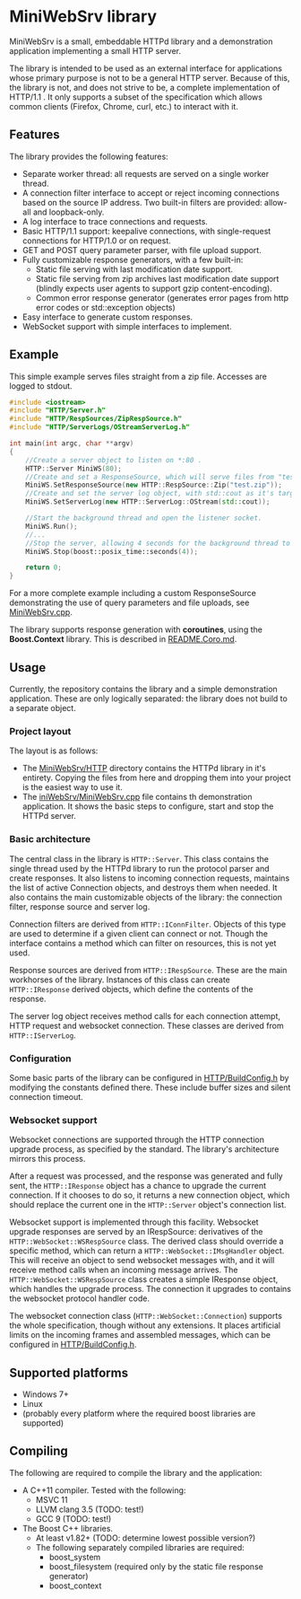 # MiniWebSrv library

MiniWebSrv is a small, embeddable HTTPd library and a demonstration application
implementing a small HTTP server.

The library is intended to be used as an external interface for applications
whose primary purpose is not to be a general HTTP server. Because of this, the
library is not, and does not strive to be, a complete implementation of
HTTP/1.1 . It only supports a subset of the specification which allows common
clients (Firefox, Chrome, curl, etc.) to interact with it.

## Features

The library provides the following features:

* Separate worker thread: all requests are served on a single worker thread.
* A connection filter interface to accept or reject incoming connections based
on the source IP address. Two built-in filters are provided: allow-all and
loopback-only.
* A log interface to trace connections and requests.
* Basic HTTP/1.1 support: keepalive connections, with single-request
connections for HTTP/1.0 or on request.
* GET and POST query parameter parser, with file upload support.
* Fully customizable response generators, with a few built-in:
  * Static file serving with last modification date support.
  * Static file serving from zip archives last modification date support
  (blindly expects user agents to support gzip content-encoding).
  * Common error response generator (generates error pages from http error
  codes or std::exception objects)
* Easy interface to generate custom responses.
* WebSocket support with simple interfaces to implement.

## Example

This simple example serves files straight from a zip file. Accesses are logged
to stdout.

```c++
#include <iostream>
#include "HTTP/Server.h"
#include "HTTP/RespSources/ZipRespSource.h"
#include "HTTP/ServerLogs/OStreamServerLog.h"

int main(int argc, char **argv)
{
    //Create a server object to listen on *:80 .
    HTTP::Server MiniWS(80);
    //Create and set a ResponseSource, which will serve files from "test.zip".
    MiniWS.SetResponseSource(new HTTP::RespSource::Zip("test.zip"));
    //Create and set the server log object, with std::cout as it's target.
    MiniWS.SetServerLog(new HTTP::ServerLog::OStream(std::cout));

    //Start the background thread and open the listener socket.
    MiniWS.Run();
    //...
    //Stop the server, allowing 4 seconds for the background thread to exit.
    MiniWS.Stop(boost::posix_time::seconds(4));

    return 0;
}
```

For a more complete example including a custom ResponseSource demonstrating the
use of query parameters and file uploads, see
[MiniWebSrv.cpp](MiniWebSrv/MiniWebSrv.cpp).

The library supports response generation with **coroutines**, using the
**Boost.Context** library. This is described in
[README.Coro.md](README.Coro.md).

## Usage

Currently, the repository contains the library and a simple demonstration
application. These are only logically separated: the library does not build
to a separate object.

### Project layout

The layout is as follows:

* The [MiniWebSrv/HTTP](MiniWebSrv/HTTP) directory contains the HTTPd library
in it's entirety. Copying the files from here and dropping them into your
project is the easiest way to use it.
* The [iniWebSrv/MiniWebSrv.cpp](MiniWebSrv/MiniWebSrv.cpp) file contains th
demonstration application. It shows the basic steps to configure, start and
stop the HTTPd server.

### Basic architecture

The central class in the library is `HTTP::Server`. This class contains the
single thread used by the HTTPd library to run the protocol parser and create
responses. It also listens to incoming connection requests, maintains the list
of active Connection objects, and destroys them when needed. It also contains
the main customizable objects of the library: the connection filter, response
source and server log.

Connection filters are derived from `HTTP::IConnFilter`. Objects of this type
are used to determine if a given client can connect or not. Though the
interface contains a method which can filter on resources, this is not yet
used.

Response sources are derived from `HTTP::IRespSource`. These are the main
workhorses of the library. Instances of this class can create `HTTP::IResponse`
derived objects, which define the contents of the response.

The server log object receives method calls for each connection attempt, HTTP
request and websocket connection. These classes are derived from
`HTTP::IServerLog`.

### Configuration

Some basic parts of the library can be configured in
[HTTP/BuildConfig.h](MiniWebSrv/HTTP/BuildConfig.h) by modifying the constants
defined there. These include buffer sizes and silent connection timeout.

### Websocket support

Websocket connections are supported through the HTTP connection upgrade
process, as specified by the standard. The library's architecture mirrors this
process.

After a request was processed, and the response was generated and fully sent,
the `HTTP::IResponse` object has a chance to upgrade the current connection. If
it chooses to do so, it returns a new connection object, which should replace
the current one in the `HTTP::Server` object's connection list.

Websocket support is implemented through this facility. Websocket upgrade
responses are served by an IRespSource: derivatives of the
`HTTP::WebSocket::WSRespSource` class. The derived class should override a
specific method, which can return a `HTTP::WebSocket::IMsgHandler` object.
This will receive an object to send websocket messages with, and it will
receive method calls when an incoming message arrives.
The `HTTP::WebSocket::WSRespSource` class creates a simple IResponse object,
which handles the upgrade process. The connection it upgrades to contains the
websocket protocol handler code.

The websocket connection class (`HTTP::WebSocket::Connection`) supports the
whole specification, though without any extensions. It places artificial limits
on the incoming frames and assembled messages, which can be configured in
[HTTP/BuildConfig.h](MiniWebSrv/HTTP/BuildConfig.h).

## Supported platforms

 * Windows 7+
 * Linux
 * (probably every platform where the required boost libraries are supported)

## Compiling

The following are required to compile the library and the application:

* A C++11 compiler. Tested with the following:
  * MSVC 11
  * LLVM clang 3.5 (TODO: test!)
  * GCC 9 (TODO: test!)
* The Boost C++ libraries.
  * At least v1.82+ (TODO: determine lowest possible version?)
  * The following separately compiled libraries are required:
     * boost\_system
     * boost\_filesystem (required only by the static file response generator)
     * boost\_context
